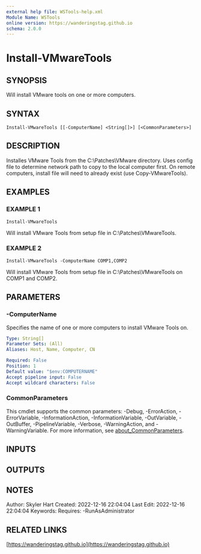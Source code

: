 ```yaml
---
external help file: WSTools-help.xml
Module Name: WSTools
online version: https://wanderingstag.github.io
schema: 2.0.0
---
```


# Install-VMwareTools

## SYNOPSIS
Will install VMware tools on one or more computers.

## SYNTAX

```
Install-VMwareTools [[-ComputerName] <String[]>] [<CommonParameters>]
```

## DESCRIPTION
Installes VMware Tools from the C:\Patches\VMware directory.
Uses config file to determine network path to copy to the local computer first.
On remote computers, install file will need to already exist (use Copy-VMwareTools).

## EXAMPLES

### EXAMPLE 1
```
Install-VMwareTools
```

Will install VMware Tools from setup file in C:\Patches\VMwareTools.

### EXAMPLE 2
```
Install-VMwareTools -ComputerName COMP1,COMP2
```

Will install VMware Tools from setup file in C:\Patches\VMwareTools on COMP1 and COMP2.

## PARAMETERS

### -ComputerName
Specifies the name of one or more computers to install VMware Tools on.

```yaml
Type: String[]
Parameter Sets: (All)
Aliases: Host, Name, Computer, CN

Required: False
Position: 1
Default value: "$env:COMPUTERNAME"
Accept pipeline input: False
Accept wildcard characters: False
```

### CommonParameters
This cmdlet supports the common parameters: -Debug, -ErrorAction, -ErrorVariable, -InformationAction, -InformationVariable, -OutVariable, -OutBuffer, -PipelineVariable, -Verbose, -WarningAction, and -WarningVariable. For more information, see [about_CommonParameters](http://go.microsoft.com/fwlink/?LinkID=113216).

## INPUTS

## OUTPUTS

## NOTES
Author: Skyler Hart
Created: 2022-12-16 22:04:04
Last Edit: 2022-12-16 22:04:04
Keywords:
Requires:
    -RunAsAdministrator

## RELATED LINKS

[https://wanderingstag.github.io](https://wanderingstag.github.io)

